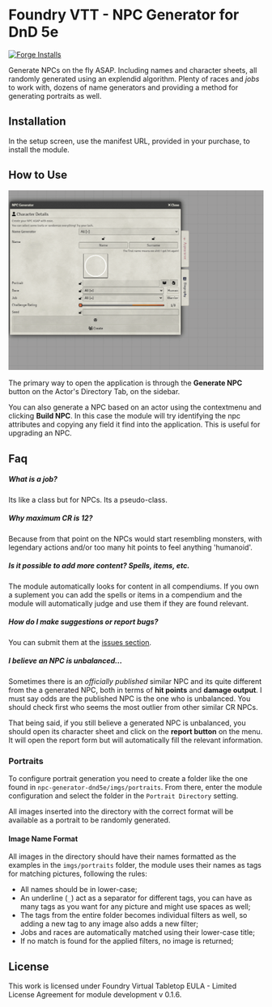 # Foundry VTT - NPC Generator for DnD 5e

[![Forge Installs](https://img.shields.io/badge/dynamic/json?label=Forge%20Installs&query=package.installs&suffix=%25&url=https%3A%2F%2Fforge-vtt.com%2Fapi%2Fbazaar%2Fpackage%2Fnpc-generator-dnd5e&colorB=4aa94a)](https://forge-vtt.com/bazaar/package/npc-generator-dnd5e)

Generate NPCs on the fly ASAP. Including names and character sheets, all randomly generated using an explendid algorithm. Plenty of races and _jobs_ to work with, dozens of name generators and providing a method for generating portraits as well.

## Installation

In the setup screen, use the manifest URL, provided in your purchase, to install the module.

## How to Use

![Presentation](assets/presentation2-optimazed.gif)

The primary way to open the application is through the **Generate NPC** button on the Actor's Directory Tab, on the sidebar.

You can also generate a NPC based on an actor using the contextmenu and clicking **Build NPC**. In this case the module will try identifying the npc attributes and copying any field it find into the application. This is useful for upgrading an NPC.

## Faq

##### What is a job?

Its like a class but for NPCs. Its a pseudo-class.

##### Why maximum CR is 12?

Because from that point on the NPCs would start resembling monsters, with legendary actions and/or too many hit points to feel anything 'humanoid'.

##### Is it possible to add more content? Spells, items, etc.

The module automatically looks for content in all compendiums. If you own a suplement you can add the spells or items in a compendium and the module will automatically judge and use them if they are found relevant.

##### How do I make suggestions or report bugs?

You can submit them at the [issues section](https://github.com/elizeuangelo/fvtt-module-npc-generator-dnd5e-faq/issues).

##### I believe an NPC is unbalanced...

Sometimes there is an _officially published_ similar NPC and its quite different from the a generated NPC, both in terms of **hit points** and **damage output**. I must say odds are the published NPC is the one who is unbalanced. You should check first who seems the most outlier from other similar CR NPCs.

That being said, if you still believe a generated NPC is unbalanced, you should open its character sheet and click on the **report button** on the menu. It will open the report form but will automatically fill the relevant information.

### Portraits

To configure portrait generation you need to create a folder like the one found in `npc-generator-dnd5e/imgs/portraits`. From there, enter the module configuration and select the folder in the `Portrait Directory` setting.

All images inserted into the directory with the correct format will be available as a portrait to be randomly generated.

#### Image Name Format

All images in the directory should have their names formatted as the examples in the `imgs/portraits` folder, the module uses their names as tags for matching pictures, following the rules:

-   All names should be in lower-case;
-   An underline (`_`) act as a separator for different tags, you can have as many tags as you want for any picture and might use spaces as well;
-   The tags from the entire folder becomes individual filters as well, so adding a new tag to any image also adds a new filter;
-   Jobs and races are automatically matched using their lower-case title;
-   If no match is found for the applied filters, no image is returned;

## License

This work is licensed under Foundry Virtual Tabletop EULA - Limited License Agreement for module development v 0.1.6.
